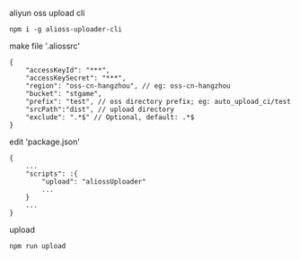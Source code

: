 aliyun oss upload cli

```
npm i -g alioss-uploader-cli
```

make file '.aliossrc'
```
{
    "accessKeyId": "***",
	"accessKeySecret": "***",
	"region": "oss-cn-hangzhou", // eg: oss-cn-hangzhou
	"bucket": "stgame",
	"prefix": "test", // oss directory prefix; eg: auto_upload_ci/test
    "srcPath":"dist", // upload directory
    "exclude": ".*$" // Optional, default: .*$
}
```

edit 'package.json'
```
{
    ...
    "scripts": :{
        "upload": "aliossUploader"
        ...
    }
    ...
}
```

upload

```
npm run upload
```